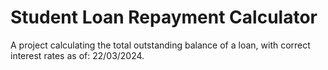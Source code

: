 # Student Loan Repayment Calculator
 A project calculating the total outstanding balance of a loan, with correct interest rates as of: 22/03/2024.
